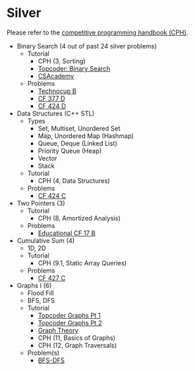 # Silver

Please refer to the [competitive programming handbook (CPH)](https://cses.fi/book.pdf). 
  * Binary Search (4 out of past 24 silver problems)
    * Tutorial
      * CPH (3, Sorting)
      * [Topcoder: Binary Search](https://www.topcoder.com/community/data-science/data-science-tutorials/binary-search/)
      * [CSAcademy](https://csacademy.com/lesson/binary_search)
    * Problems
      * [Technocup B](http://codeforces.com/problemset/problem/780/B)
      * [CF 377 D](http://codeforces.com/problemset/problem/732/D)
      * [CF 424 D](http://codeforces.com/contest/831/problem/D)
  * Data Structures (C++ STL)
    * Types
      * Set, Multiset, Unordered Set
      * Map, Unordered Map (Hashmap)
      * Queue, Deque (Linked List)
      * Priority Queue (Heap)
      * Vector
      * Stack
    * Tutorial
      * CPH (4, Data Structures)
    * Problems
      * [CF 424 C](http://codeforces.com/contest/831/problem/C)
  * Two Pointers (3)
    * Tutorial
      * CPH (8, Amortized Analysis)
    * Problems
      * [Educational CF 17 B](http://codeforces.com/problemset/problem/762/B)
  * Cumulative Sum (4)
    * 1D, 2D
    * Tutorial
      * CPH (9.1, Static Array Queries) 
    * Problems
      * [CF 427 C](http://codeforces.com/contest/835/problem/C)
  * Graphs I (6)
    * Flood Fill
    * BFS, DFS
    * Tutorial
      * [Topcoder Graphs Pt 1](https://www.topcoder.com/community/data-science/data-science-tutorials/introduction-to-graphs-and-their-data-structures-section-1/)
      * [Topcoder Graphs Pt 2](https://www.topcoder.com/community/data-science/data-science-tutorials/introduction-to-graphs-and-their-data-structures-section-2/)
      * [Graph Theory](https://csacademy.com/lessons/)
      * CPH (11, Basics of Graphs)
      * CPH (12, Graph Traversals)
    * Problem(s)
      * [BFS-DFS](https://csacademy.com/contest/round-41/task/bfs-dfs/)
